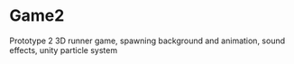 # Game2
Prototype 2
3D runner game, 
spawning background and animation,
sound effects,
unity particle system
